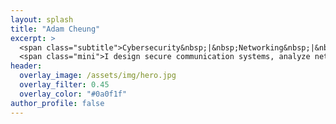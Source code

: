 ```yaml
---
layout: splash
title: "Adam Cheung"
excerpt: >
  <span class="subtitle">Cybersecurity&nbsp;|&nbsp;Networking&nbsp;|&nbsp;Machine&nbsp;Learning</span>
  <span class="mini">I design secure communication systems, analyze network traffic, and build ML-powered tooling.</span>
header:
  overlay_image: /assets/img/hero.jpg
  overlay_filter: 0.45
  overlay_color: "#0a0f1f"
author_profile: false
---
```

